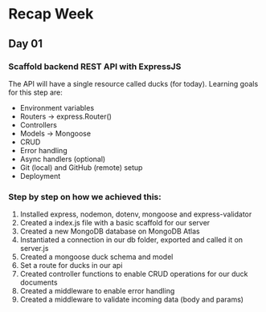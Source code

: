 # Recap Week

## Day 01

### Scaffold backend REST API with ExpressJS

The API will have a single resource called ducks (for today).
Learning goals for this step are:

- Environment variables
- Routers → express.Router()
- Controllers
- Models → Mongoose
- CRUD
- Error handling
- Async handlers (optional)
- Git (local) and GitHub (remote) setup
- Deployment

### Step by step on how we achieved this:

1. Installed express, nodemon, dotenv, mongoose and express-validator
2. Created a index.js file with a basic scaffold for our server
3. Created a new MongoDB database on MongoDB Atlas
4. Instantiated a connection in our db folder, exported and called it on server.js
5. Created a mongoose duck schema and model
6. Set a route for ducks in our api
7. Created controller functions to enable CRUD operations for our duck documents
8. Created a middleware to enable error handling
9. Created a middleware to validate incoming data (body and params)
